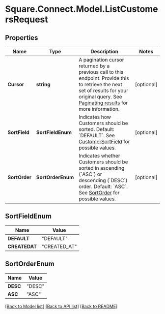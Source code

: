 # Square.Connect.Model.ListCustomersRequest
## Properties

Name | Type | Description | Notes
------------ | ------------- | ------------- | -------------
**Cursor** | **string** | A pagination cursor returned by a previous call to this endpoint. Provide this to retrieve the next set of results for your original query.  See [Paginating results](#paginatingresults) for more information. | [optional] 
**SortField** | **SortFieldEnum** | Indicates how Customers should be sorted. Default: &#x60;DEFAULT&#x60;. See [CustomerSortField](#type-customersortfield) for possible values. | [optional] 
**SortOrder** | **SortOrderEnum** | Indicates whether Customers should be sorted in ascending (&#x60;ASC&#x60;) or descending (&#x60;DESC&#x60;) order. Default: &#x60;ASC&#x60;. See [SortOrder](#type-sortorder) for possible values. | [optional] 


## SortFieldEnum

Name | Value
------------ | -------------
**DEFAULT** | "DEFAULT"
**CREATEDAT** | "CREATED_AT"


## SortOrderEnum

Name | Value
------------ | -------------
**DESC** | "DESC"
**ASC** | "ASC"



[[Back to Model list]](../README.md#documentation-for-models) [[Back to API list]](../README.md#documentation-for-api-endpoints) [[Back to README]](../README.md)

